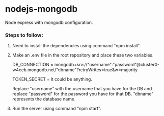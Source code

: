 # nodejs-mongodb
  Node express with mongodb configuration.

### Steps to follow:

1.  Need to install the dependencies using command "npm install".

2.  Make an .env file in the root repository and place these two variables.

    DB_CONNECTION = mongodb+srv://"username":"password"@cluster0-w4ceb.mongodb.net/"dbname"?retryWrites=true&w=majority
  
    TOKEN_SECRET = <string> it could be anything.

    Replace "username" with the username that you have for the DB and replace "password" for the password you have for that DB. "dbname" represents the database name.

3. Run the server using command "npm start".

